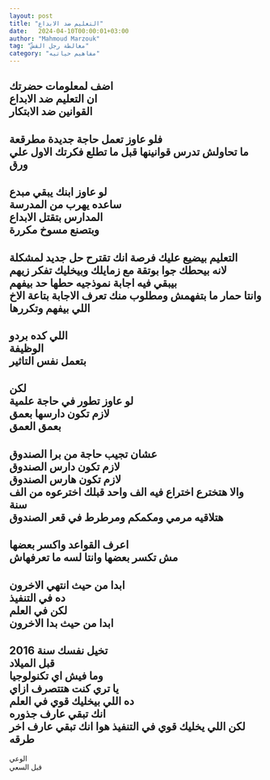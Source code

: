```yaml
---
layout: post
title: "التعليم ضد الابداع"
date:   2024-04-10T00:00:01+03:00
author: "Mahmoud Marzouk"
tag: "مغالطة رجل القشّ"
category: "مفاهيم حياتيه"
---
```



اضف لمعلومات حضرتك  
ان التعليم ضد الابداع  
القوانين ضد الابتكار  
-  
فلو عاوز تعمل حاجة جديدة مطرقعة  
ما تحاولش تدرس قوانينها قبل ما تطلع فكرتك الاول علي
ورق  
-  
لو عاوز ابنك يبقي مبدع  
ساعده يهرب من المدرسة  
المدارس بتقتل الابداع  
وبتصنع مسوخ مكررة  
-  
التعليم بيضيع عليك فرصة انك تقترح حل جديد
لمشكلة  
لانه بيحطك جوا بوتقة مع زمايلك وبيخليك تفكر
زيهم  
بيبقي فيه اجابة نموذجيه حطها حد بيفهم  
وانتا حمار ما بتفهمش ومطلوب منك تعرف الاجابة بتاعة الاخ
اللي بيفهم وتكررها  
-  
اللي كده بردو  
الوظيفة  
بتعمل نفس التاثير  
-  
لكن  
لو عاوز تطور في حاجة علمية  
لازم تكون دارسها بعمق  
بعمق العمق  
-  
عشان تجيب حاجة من برا الصندوق  
لازم تكون دارس الصندوق  
لازم تكون هارس الصندوق  
والا هتخترع اختراع فيه الف واحد قبلك اخترعوه من الف
سنة  
هتلاقيه مرمي ومكمكم ومرطرط في قعر الصندوق  
-  
اعرف القواعد واكسر بعضها  
مش تكسر بعضها وانتا لسه ما تعرفهاش  
-  
ابدا من حيث انتهي الاخرون  
ده في التنفيذ  
لكن في العلم  
ابدا من حيث بدا الاخرون  
-  
تخيل نفسك سنة 2016  
قبل الميلاد  
وما فيش اي تكنولوجيا  
يا تري كنت هتتصرف ازاي  
ده اللي بيخليك قوي في العلم  
انك تبقي عارف جذوره  
لكن اللي يخليك قوي في التنفيذ هوا انك تبقي عارف اخر
طرقه  
-  
الوعي  
قبل السعي
